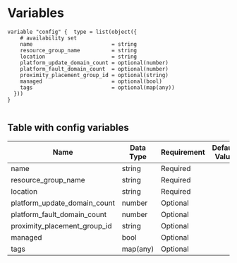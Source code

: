 # Variables

```
variable "config" {  type = list(object({
    # availability set
    name                         = string
    resource_group_name          = string
    location                     = string
    platform_update_domain_count = optional(number)
    platform_fault_domain_count  = optional(number)
    proximity_placement_group_id = optional(string)
    managed                      = optional(bool)
    tags                         = optional(map(any))
  }))
}


```


## Table with config variables

| Name | Data Type | Requirement | Default Value | Comment |
| ------- | --------- | ----------- | ------------- | ------- |
|name | string | Required |  |  |
|resource_group_name | string | Required |  |  |
|location | string | Required |  |  |
|platform_update_domain_count | number | Optional |  |  |
|platform_fault_domain_count | number | Optional |  |  |
|proximity_placement_group_id | string | Optional |  |  |
|managed | bool | Optional |  |  |
|tags | map(any) | Optional |  |  |


